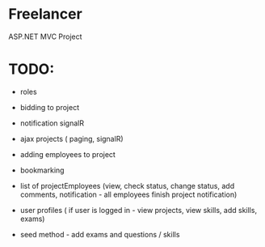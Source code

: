 # Freelancer
ASP.NET MVC Project

# TODO:
- roles
- bidding to project
- notification signalR 

- ajax projects ( paging, signalR)
- adding employees to project
- bookmarking 
- list of projectEmployees (view, check status, change status, add comments, notification - all employees finish project notification)
- user profiles ( if user is logged in - view projects, view skills, add skills, exams)
- seed method - add exams and questions / skills
